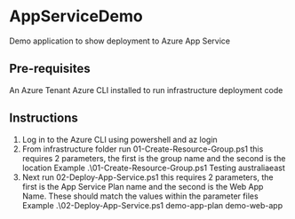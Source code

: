 # AppServiceDemo

Demo application to show deployment to Azure App Service

## Pre-requisites

An Azure Tenant
Azure CLI installed to run infrastructure deployment code

## Instructions

1. Log in to the Azure CLI using powershell and az login
2. From infrastructure folder run 01-Create-Resource-Group.ps1 this requires 2 parameters, the first is the group name and the second is the location
   Example .\01-Create-Resource-Group.ps1 Testing australiaeast
3. Next run 02-Deploy-App-Service.ps1 this requires 2 parameters, the first is the App Service Plan name and the second is the Web App Name. These should match the values within the parameter files
   Example .\02-Deploy-App-Service.ps1 demo-app-plan demo-web-app
   
